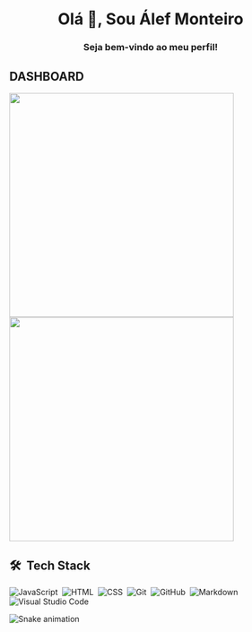 <h1 align="center">Olá 👋, Sou Álef Monteiro</h1>
<h3 align="center">Seja bem-vindo ao meu perfil!</h3>

## DASHBOARD

<div style="display=flex; align-items=center;">
<img width=400 src='https://github-readme-stats.vercel.app/api?username=alef-monteiro&theme=react&show_icons=true&hide_border=false&count_private=true' />
<img width=400 src='https://github-readme-stats.vercel.app/api/top-langs/?username=alef-monteiro&theme=react&show_icons=true&hide_border=false&layout=compact' />
</div>

## 🛠 &nbsp;Tech Stack

![JavaScript](https://img.shields.io/badge/-JavaScript-05122A?style=flat&logo=javascript)&nbsp;
![HTML](https://img.shields.io/badge/-HTML-05122A?style=flat&logo=HTML5)&nbsp;
![CSS](https://img.shields.io/badge/-CSS-05122A?style=flat&logo=CSS3&logoColor=1572B6)&nbsp;
![Git](https://img.shields.io/badge/-Git-05122A?style=flat&logo=git)&nbsp;
![GitHub](https://img.shields.io/badge/-GitHub-05122A?style=flat&logo=github)&nbsp;
![Markdown](https://img.shields.io/badge/-Markdown-05122A?style=flat&logo=markdown)&nbsp;
![Visual Studio Code](https://img.shields.io/badge/-Visual%20Studio%20Code-05122A?style=flat&logo=visual-studio-code&logoColor=007ACC)&nbsp;
 
![Snake animation](https://github.com/alef-monteiro/alef-monteiro/blob/output/github-contribution-grid-snake.svg)
